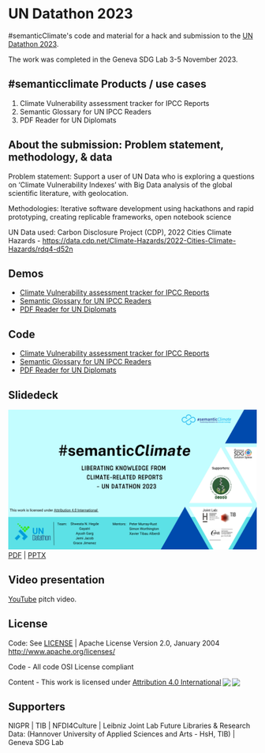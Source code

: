 # UN Datathon 2023

 #semanticClimate's code and material for a hack and submission to the [UN Datathon 2023](https://unstats.un.org/bigdata/events/2023/un-datathon/). 

 The work was completed in the Geneva SDG Lab 3-5 November 2023.


## #semanticclimate Products / use cases

  1. Climate Vulnerability assessment  tracker for IPCC Reports
  1. Semantic Glossary for UN IPCC Readers
  1. PDF Reader for UN Diplomats

## About the submission: Problem statement, methodology, & data

Problem statement: Support a user of UN Data who is exploring a questions on ‘Climate Vulnerability Indexes’ with Big Data analysis of the global scientific literature, with geolocation.

Methodologies: Iterative software development using hackathons and rapid prototyping, creating replicable frameworks, open notebook science 

UN Data used: Carbon Disclosure Project (CDP), 2022 Cities Climate Hazards - https://data.cdp.net/Climate-Hazards/2022-Cities-Climate-Hazards/rdq4-d52n 

## Demos

  - [Climate Vulnerability assessment tracker for IPCC Reports](https://github.com/semanticClimate/un-datathon-2023/blob/main/climate_vulnerablity_assessement_tracker.ipynb)
  - [Semantic Glossary for UN IPCC Readers](https://vivliostyle.vercel.app/#src=https://raw.githubusercontent.com/semanticClimate/glossary-demo/main/html/index.html)
  - [PDF Reader for UN Diplomats](https://github.com/petermr/pyamihtml)

## Code

  - [Climate Vulnerability assessment tracker for IPCC Reports](https://github.com/semanticClimate/un-datathon-2023/)
  - [Semantic Glossary for UN IPCC Readers](https://github.com/semanticClimate/glossary-demo)
  - [PDF Reader for UN Diplomats](https://github.com/petermr/pyamihtml)

## Slidedeck

![Alt text](slides/semanticClimate-undatathon23.jpg "semanticClimate Un Datathon slide deck")
[PDF](slides/semanticClimate-undatathon23.pdf) | [PPTX](slides/semanticClimate-undatathon23.pptx)

## Video presentation

[YouTube](https://www.youtube.com/watch?v=XjfvvA_yVXw) pitch video.

## License

Code: See [LICENSE](LICENSE) | Apache License Version 2.0, January 2004 http://www.apache.org/licenses/

Code - All code OSI License compliant

<p xmlns:cc="http://creativecommons.org/ns#" >Content - This work is licensed under <a href="http://creativecommons.org/licenses/by/4.0/?ref=chooser-v1" target="_blank" rel="license noopener noreferrer" style="display:inline-block;">Attribution 4.0 International<img style="height:22px!important;margin-left:3px;vertical-align:text-bottom;" src="https://mirrors.creativecommons.org/presskit/icons/cc.svg?ref=chooser-v1"><img style="height:22px!important;margin-left:3px;vertical-align:text-bottom;" src="https://mirrors.creativecommons.org/presskit/icons/by.svg?ref=chooser-v1"></a></p>


## Supporters

NIGPR | TIB | NFDI4Culture | Leibniz Joint Lab Future Libraries & Research Data: (Hannover University of Applied Sciences and Arts - HsH, TIB) | Geneva SDG Lab 
